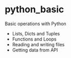 # python_basic
Basic operations with Python 
 - Lists, Dicts and Tuples
 - Functions and Loops
 - Reading and writing files
 - Getting data from API

